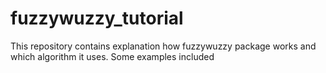 # fuzzywuzzy_tutorial

This repository contains explanation how fuzzywuzzy package works and which algorithm it uses.
Some examples included
